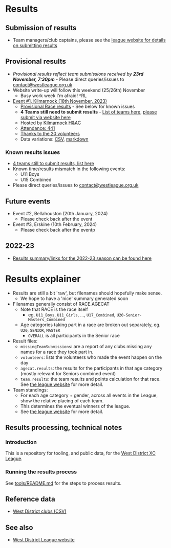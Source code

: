 # Results 

## Submission of results

* Team managers/club captains, please see the [league website for details on submitting results](https://westleague.org.uk/results/submission/)

## Provisional results

* _Provisional results reflect team submissions received by **23rd November, 7:30pm**_ - Please direct queries/issues to contact@westleague.org.uk
* Website write-up will follow this weekend (25/26th) November
  * Busy work week I'm afraid! ^RL
* [Event #1, Kilmarnock (18th November, 2023)](https://results.westleague.org.uk/results/provisional/2023-24/1/html/)
  * [Provisional Race results](https://results.westleague.org.uk/results/provisional/2023-24/1/html/) - See below for known issues
  * **4 Teams still need to submit results** - [List of teams here](https://github.com/rleyton/westleague/blob/main/results/provisional/2023-24/1/markdown/missingTeamSubmissions.md), [please submit via website here](https://westleague.org.uk/results/submission/)
  * Hosted by [Kilmarnock H&AC](http://www.kilmarnockharriers.com/)
  * [Attendance: 441](./results/provisional/2023-24/1/meta.json)
  * [Thanks to the 20 volunteers](./results/provisional/2023-24/1/html/volunteers.html)
  * Data variations: [CSV](https://github.com/rleyton/westleague/tree/main/results/provisional/2023-24/1), [markdown](https://github.com/rleyton/westleague/tree/main/results/provisional/2023-24/1/markdown/)


### Known results issues

* [4 teams still to submit results, list here](https://github.com/rleyton/westleague/blob/main/results/provisional/2023-24/1/markdown/missingTeamSubmissions.md)
* Known time/results mismatch in the following events:
  * U11 Boys 
  * U15 Combined
* Please direct queries/issues to contact@westleague.org.uk


## Future events

* Event #2, Bellahouston (20th January, 2024)
  * Please check back after the event
* Event #3, Erskine (10th February, 2024)
  * Please check back after the eventp


## 2022-23

* [Results summary/links for the 2022-23 season can be found here](./README.2022-23.md)

# Results explainer
  * Results are still a bit 'raw', but filenames should hopefully make sense. 
    * We hope to have a 'nice' summary generated soon
  * Filenames generally consist of RACE.AGECAT
    * Note that RACE is the race itself
      * eg. `U11_Boys`, `U11_Girls`, ..., `U17_Combined`, `U20-Senior-Masters_Combined`
    * Age categories taking part in a race are broken out separately, eg. `U20`, `SENIOR`, `MASTER`
      * `OVERALL` is all participants in the Senior race
  * Result files:
    * `missingTeamSubmissions`: are a report of any clubs missing any names for a race they took part in.
    * `volunteers`: lists the volunteers who made the event happen on the day
    * `agecat.results`: the results for the participants in that age category (mostly relevant for Seniors combined event)
    * `team.results`: the team results and points calculation for that race. See [the league website](https://westleague.org.uk/what-do-i-need-to-know/results-and-points-system/) for more detail.
  * Team standings:
    * For each age category + gender, across all events in the League, show the relative placing of each team.
    * This determines the eventual winners of the league.
    * See [the league website](https://westleague.org.uk/what-do-i-need-to-know/results-and-points-system/) for more detail.


## Results processing, technical notes 

### Introduction

This is a repository for tooling, and public data, for the [West District XC League](https://westleague.org.uk/).

### Running the results process

See [tools/README.md](./tools/README.md) for the steps to process results.

## Reference data

* [West District clubs (CSV)](./data/reference/clubs.csv)

## See also

* [West District League website](https://westleague.org.uk/)

